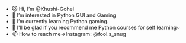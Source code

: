 - 🐱 Hi, I’m @Khushi-Gohel
- 🐾 I’m interested in Python GUI and Gaming 
- 🌱 I’m currently learning Python gaming.
- 🙎 I'll be glad if you recommend me Python courses for self learning~
- 📫 How to reach me→Instagram: @fool.s_snug

<!---
Khushi-Gohel/Khushi-Gohel is a ✨ special ✨ repository because its `README.md` (this file) appears on your GitHub profile.
You can click the Preview link to take a look at your changes.
--->
